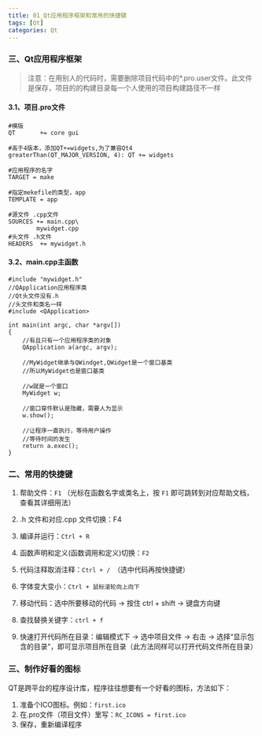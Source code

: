 ```yaml
---
title: 01_Qt应用程序框架和常用的快捷键
tags: [Qt]
categories: Qt
---
```

### 三、Qt应用程序框架
>注意：在用别人的代码时，需要删除项目代码中的*.pro.user文件。此文件是保存，项目的的构建目录每一个人使用的项目构建路径不一样

#### 3.1、项目.pro文件
```
#模版
QT       += core gui

#高于4版本，添加QT+=widgets,为了兼容Qt4
greaterThan(QT_MAJOR_VERSION, 4): QT += widgets

#应用程序的名字
TARGET = make

#指定mekefile的类型，app
TEMPLATE = app

#源文件 .cpp文件
SOURCES += main.cpp\
        mywidget.cpp
#头文件 .h文件
HEADERS  += mywidget.h

```

#### 3.2、main.cpp主函数

```
#include "mywidget.h"
//QApplication应用程序类
//Qt头文件没有.h
//头文件和类名一样
#include <QApplication>

int main(int argc, char *argv[])
{
    //有且只有一个应用程序类的对象
    QApplication a(argc, argv);
    
    //MyWidget继承与QWindget,QWidget是一个窗口基类
    //所以MyWidget也是窗口基类
    
    //w就是一个窗口
    MyWidget w;
    
    //窗口穿件默认是隐藏，需要人为显示
    w.show();
    
    //让程序一直执行，等待用户操作
    //等待时间的发生
    return a.exec();
}
```

### 二、常用的快捷键
1. 帮助文件：`F1` （光标在函数名字或类名上，按 `F1` 即可跳转到对应帮助文档，查看其详细用法）

2. .h 文件和对应.cpp 文件切换：F4

3. 编译并运行：`Ctrl + R`

4. 函数声明和定义(函数调用和定义)切换：`F2`

5. 代码注释取消注释：`Ctrl + / `（选中代码再按快捷键）

6. 字体变大变小：`Ctrl + 鼠标滚轮向上向下`

7. 移动代码：选中所要移动的代码 -> 按住 ctrl + shift -> 键盘方向键

8. 查找替换关键字：`ctrl + f`

9. 快速打开代码所在目录：编辑模式下 -> 选中项目文件 -> 右击 -> 选择“显示包含的目录”，即可显示项目所在目录（此方法同样可以打开代码文件所在目录）

### 三、制作好看的图标
QT是跨平台的程序设计库，程序往往想要有一个好看的图标，方法如下：
1. 准备个ICO图标。例如：`first.ico`
2. 在.pro文件（项目文件）里写：`RC_ICONS = first.ico`
3. 保存，重新编译程序


